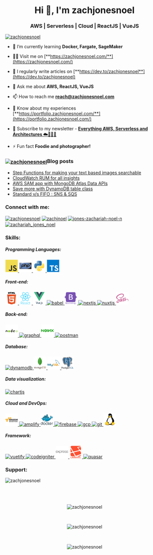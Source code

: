 <h1 align="center">Hi 👋, I'm zachjonesnoel</h1>
<h3 align="center">AWS | Serverless | Cloud | ReactJS | VueJS</h3>

<!--<p align="left"> <a href="https://github.com/ryo-ma/github-profile-trophy"><img src="https://github-profile-trophy.vercel.app/?username=zachjonesnoel" alt="zachjonesnoel" /></a> </p>-->

<p align="left"> <a href="https://twitter.com/zachjonesnoel" target="blank"><img src="https://img.shields.io/twitter/follow/zachjonesnoel?logo=twitter&style=for-the-badge" alt="zachjonesnoel" /></a> </p>

- 🌱 I’m currently learning **Docker, Fargate, SageMaker**

- 👨‍💻 Visit me on [**https://zachjonesnoel.com/**](https://zachjonesnoel.com/)

- 📝 I regularly write articles on [**https://dev.to/zachjonesnoel**](https://dev.to/zachjonesnoel)

- 💬 Ask me about **AWS, ReactJS, VueJS**

- 📫 How to reach me **reach@zachjonesnoel.com**

- 📄 Know about my experiences [**https://portfolio.zachjonesnoel.com/**](https://portfolio.zachjonesnoel.com/)

- 📰 Subscribe to my newsletter - [**Everything AWS, Serverless and Architectures ☁️🚀👨‍💻**](https://www.getrevue.co/profile/zachjonesnoel)

- ⚡ Fun fact **Foodie and photographer!**

### <a href="https://dev.to/zachjonesnoel" target="blank"><img align="center" src="https://cdn.jsdelivr.net/npm/simple-icons@3.0.1/icons/dev-dot-to.svg" alt="zachjonesnoel" height="30" width="40" /></a>Blog posts
<!-- BLOG-POST-LIST:START -->

- [Step Functions for making your text based images searchable](https://dev.to/aws-builders/step-functions-for-making-your-text-based-images-searchable-334)
- [CloudWatch RUM for all insights](https://dev.to/aws-builders/cloudwatch-rum-for-all-insights-km5)
- [AWS SAM app with MongoDB Atlas Data APIs](https://dev.to/zachjonesnoel/aws-sam-app-with-mongodb-atlas-data-apis-18nl)
- [Save more with DynamoDB table class](https://dev.to/aws-builders/save-more-with-dynamodb-table-class-3k6g)
- [Standard v/s FIFO : SNS & SQS](https://dev.to/aws-builders/standard-vs-fifo-sns-sqs-38ld)

<!-- BLOG-POST-LIST:END -->

<h3 align="left">Connect with me:</h3>
<p align="left">
<a href="https://dev.to/zachjonesnoel" target="blank"><img align="center" src="https://cdn.jsdelivr.net/npm/simple-icons@3.0.1/icons/dev-dot-to.svg" alt="zachjonesnoel" height="30" width="40" /></a>
<a href="https://twitter.com/zachjnoel" target="blank"><img align="center" src="https://raw.githubusercontent.com/rahuldkjain/github-profile-readme-generator/master/src/images/icons/Social/twitter.svg" alt="zachjnoel" height="30" width="40" /></a>
<a href="https://linkedin.com/in/jones-zachariah-noel-n" target="blank"><img align="center" src="https://raw.githubusercontent.com/rahuldkjain/github-profile-readme-generator/master/src/images/icons/Social/linked-in-alt.svg" alt="jones-zachariah-noel-n" height="30" width="40" /></a>
<a href="https://instagram.com/zachariah_jones_noel" target="blank"><img align="center" src="https://raw.githubusercontent.com/rahuldkjain/github-profile-readme-generator/master/src/images/icons/Social/instagram.svg" alt="zachariah_jones_noel" height="30" width="40" /></a>
</p>

<h3 align="left">Skills:</h3>
<h5 align="left">Programming Languages:</h5>
<p align="left">
 <!--JS-->
<a href="https://developer.mozilla.org/en-US/docs/Web/JavaScript" target="_blank"> <img src="https://raw.githubusercontent.com/devicons/devicon/master/icons/javascript/javascript-original.svg" alt="javascript" width="40" height="40"/> </a>
 <!--PHP-->
 <a href="https://www.php.net" target="_blank"> <img src="https://raw.githubusercontent.com/devicons/devicon/master/icons/php/php-original.svg" alt="php" width="40" height="40"/> </a> 
 <!--Python-->
 <a href="https://www.python.org" target="_blank"> <img src="https://raw.githubusercontent.com/devicons/devicon/master/icons/python/python-original.svg" alt="python" width="40" height="40"/> </a>
 <!--TypeScript-->
 <a href="https://www.typescriptlang.org/" target="_blank"> <img src="https://raw.githubusercontent.com/devicons/devicon/master/icons/typescript/typescript-original.svg" alt="typescript" width="40" height="40"/> </a>
</p>
<h5 align="left">Front-end:</h5>
<p align="left">
 <!--HTML5-->
 <a href="https://www.w3.org/html/" target="_blank"> <img src="https://raw.githubusercontent.com/devicons/devicon/master/icons/html5/html5-original-wordmark.svg" alt="html5" width="40" height="40"/> </a>
 <!--ReactJS-->
 <a href="https://reactjs.org/" target="_blank"> <img src="https://raw.githubusercontent.com/devicons/devicon/master/icons/react/react-original-wordmark.svg" alt="react" width="40" height="40"/> </a>
 <!--VueJS-->
 <a href="https://vuejs.org/" target="_blank"> <img src="https://raw.githubusercontent.com/devicons/devicon/master/icons/vuejs/vuejs-original-wordmark.svg" alt="vuejs" width="40" height="40"/> </a>
 <!--Babel-->
 <a href="https://babeljs.io/" target="_blank"> <img src="https://www.vectorlogo.zone/logos/babeljs/babeljs-icon.svg" alt="babel" width="40" height="40"/> </a>
 <!--Bootstrap-->
 <a href="https://getbootstrap.com" target="_blank"> <img src="https://raw.githubusercontent.com/devicons/devicon/master/icons/bootstrap/bootstrap-plain-wordmark.svg" alt="bootstrap" width="40" height="40"/> </a>
 <!--NextJS-->
 <a href="https://nextjs.org/" target="_blank"> <img src="https://cdn.worldvectorlogo.com/logos/nextjs-3.svg" alt="nextjs" width="40" height="40"/> </a>
 <!--NuxtJS-->
 <a href="https://nuxtjs.org/" target="_blank"> <img src="https://www.vectorlogo.zone/logos/nuxtjs/nuxtjs-icon.svg" alt="nuxtjs" width="40" height="40"/> </a>
 <!--SASS-->
 <a href="https://sass-lang.com" target="_blank"> <img src="https://raw.githubusercontent.com/devicons/devicon/master/icons/sass/sass-original.svg" alt="sass" width="40" height="40"/> </a>
 
</p>
<h5 align="left">Back-end:</h5>
<p align="left">
 <!--NodeJS-->
 <a href="https://nodejs.org" target="_blank"> <img src="https://raw.githubusercontent.com/devicons/devicon/master/icons/nodejs/nodejs-original-wordmark.svg" alt="nodejs" width="40" height="40"/> </a>
 <!--GraphQL-->
 <a href="https://graphql.org" target="_blank"> <img src="https://www.vectorlogo.zone/logos/graphql/graphql-icon.svg" alt="graphql" width="40" height="40"/> </a>
 <!--nginx-->
 <a href="https://www.nginx.com" target="_blank"> <img src="https://raw.githubusercontent.com/devicons/devicon/master/icons/nginx/nginx-original.svg" alt="nginx" width="40" height="40"/> </a>
 <!--Postman-->
 <a href="https://postman.com" target="_blank"> <img src="https://www.vectorlogo.zone/logos/getpostman/getpostman-icon.svg" alt="postman" width="40" height="40"/> </a>
 
</p>
<h5 align="left">Database:</h5>
<p align="left">
 <!--DynamoDB-->
 <a href="https://aws.amazon.com/dynamodb/" target="_blank"> <img src="https://cdn.worldvectorlogo.com/logos/aws-dynamodb.svg" alt="dynamodb" width="40" height="40"/> </a>
 <!--MongoDB-->
 <a href="https://www.mongodb.com/" target="_blank"> <img src="https://raw.githubusercontent.com/devicons/devicon/master/icons/mongodb/mongodb-original-wordmark.svg" alt="mongodb" width="40" height="40"/> </a>
 <!--MySQL-->
 <a href="https://www.mysql.com/" target="_blank"> <img src="https://raw.githubusercontent.com/devicons/devicon/master/icons/mysql/mysql-original-wordmark.svg" alt="mysql" width="40" height="40"/> </a>
 <!--PostGresSQL-->
 <a href="https://www.postgresql.org" target="_blank"> <img src="https://raw.githubusercontent.com/devicons/devicon/master/icons/postgresql/postgresql-original-wordmark.svg" alt="postgresql" width="40" height="40"/> </a>
 
 
</p>
<h5 align="left">Data visualization:</h5>
<p align="left">
 <!--ChartJS-->
 <a href="https://www.chartjs.org" target="_blank"> <img src="https://www.chartjs.org/media/logo-title.svg" alt="chartjs" width="40" height="40"/> </a>
</p>
<h5 align="left">Cloud and DevOps:</h5>
<p align="left">
 <!--AWS-->
 <a href="https://aws.amazon.com" target="_blank"> <img src="https://raw.githubusercontent.com/devicons/devicon/master/icons/amazonwebservices/amazonwebservices-original-wordmark.svg" alt="aws" width="40" height="40"/> </a> 
 <!--Amplify-->
 <a href="https://aws.amazon.com/amplify/" target="_blank"> <img src="https://docs.amplify.aws/assets/logo-dark.svg" alt="amplify" width="40" height="40"/> </a>
 <!--Docker-->
 <a href="https://www.docker.com/" target="_blank"> <img src="https://raw.githubusercontent.com/devicons/devicon/master/icons/docker/docker-original-wordmark.svg" alt="docker" width="40" height="40"/> </a>
 <!--Firebase-->
 <a href="https://firebase.google.com/" target="_blank"> <img src="https://www.vectorlogo.zone/logos/firebase/firebase-icon.svg" alt="firebase" width="40" height="40"/> </a>
 <!--GCP-->
 <a href="https://cloud.google.com" target="_blank"> <img src="https://www.vectorlogo.zone/logos/google_cloud/google_cloud-icon.svg" alt="gcp" width="40" height="40"/> </a>
 <!--Git-->
 <a href="https://git-scm.com/" target="_blank"> <img src="https://www.vectorlogo.zone/logos/git-scm/git-scm-icon.svg" alt="git" width="40" height="40"/> </a>
 <!--Linux-->
 <a href="https://www.linux.org/" target="_blank"> <img src="https://raw.githubusercontent.com/devicons/devicon/master/icons/linux/linux-original.svg" alt="linux" width="40" height="40"/> </a>
 
</p>
<h5 align="left">Framework:</h5>
<p align="left">
 <!--Vuetify-->
 <a href="https://vuetifyjs.com/en/" target="_blank"> <img src="https://bestofjs.org/logos/vuetify.svg" alt="vuetify" width="40" height="40"/> </a>
 <!--Codeignitor-->
 <a href="https://codeigniter.com" target="_blank"> <img src="https://cdn.worldvectorlogo.com/logos/codeigniter.svg" alt="codeigniter" width="40" height="40"/> </a>
 <!--ExpressJS-->
 <a href="https://expressjs.com" target="_blank"> <img src="https://raw.githubusercontent.com/devicons/devicon/master/icons/express/express-original-wordmark.svg" alt="express" width="40" height="40"/> </a>
 <!--Larvel-->
 <a href="https://laravel.com/" target="_blank"> <img src="https://raw.githubusercontent.com/devicons/devicon/master/icons/laravel/laravel-plain-wordmark.svg" alt="laravel" width="40" height="40"/> </a>
 <!--Quasar-->
 <a href="https://quasar.dev/" target="_blank"> <img src="https://cdn.quasar.dev/logo/svg/quasar-logo.svg" alt="quasar" width="40" height="40"/> </a>
</p>


<h3 align="left">Support:</h3>
<p><a href="https://www.buymeacoffee.com/zachjonesnoel"> <img align="left" src="https://cdn.buymeacoffee.com/buttons/v2/default-yellow.png" height="50" width="210" alt="zachjonesnoel" /></a></p><br><br><br><br>

<p align="center"><img align="center" src="https://github-readme-stats.vercel.app/api/top-langs?username=zachjonesnoel&show_icons=true&locale=en&layout=compact" alt="zachjonesnoel" /></p>
&nbsp;
<p align="center"><img align="center" src="https://github-readme-stats.vercel.app/api?username=zachjonesnoel&show_icons=true&locale=en" alt="zachjonesnoel" /></p>
&nbsp;
<p align="center"><img align="center" src="https://github-readme-streak-stats.herokuapp.com/?user=zachjonesnoel&" alt="zachjonesnoel" /></p>
